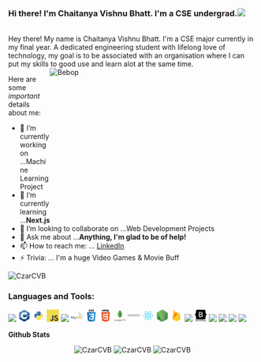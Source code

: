 ### Hi there! I'm Chaitanya Vishnu Bhatt. I'm a CSE undergrad.<img src="https://media.giphy.com/media/hvRJCLFzcasrR4ia7z/giphy.gif" width="25px">
<br />
Hey there! My name is Chaitanya Vishnu Bhatt. I'm a CSE major currently in my final year. A dedicated engineering student with lifelong love of technology, my goal is to be associated with an organisation where I can put my skills to good use and learn alot at the same time. 
<img align="right" alt="Bebop" src="https://media4.giphy.com/media/v1.Y2lkPTc5MGI3NjExNTZkY2FkZGQ4MWU3YTM2ZDZhZWMyYTQzODljNjBjNzM2YzliMzlmOSZlcD12MV9pbnRlcm5hbF9naWZzX2dpZklkJmN0PWc/ZDZYjNki8esvt0qVAG/giphy.gif" width="420" height="300" />

Here are some *important* details about me:

- 🔭 I’m currently working on ...Machine Learning Project
- 🌱 I’m currently learning ...**Next.js**
- 👯 I’m looking to collaborate on ...Web Development Projects
- 💬 Ask me about ...**Anything, I'm glad to be of help!**
- 📫 How to reach me: ... [LinkedIn](https://www.linkedin.com/in/chaitanyavishnubhatt/)
- ⚡ Trivia: ... I'm a huge Video Games & Movie Buff 

<p align="left"> <img src="https://komarev.com/ghpvc/?username=CzarCVB&label=Profile%20views&color=0e75b6&style=flat" alt="CzarCVB" /> </p>

<h3 align="left">Languages and Tools:</h3>
<code><img height="25" src="https://www.vectorlogo.zone/logos/git-scm/git-scm-icon.svg"></code>
<code><img height="25" src="https://raw.githubusercontent.com/github/explore/80688e429a7d4ef2fca1e82350fe8e3517d3494d/topics/cpp/cpp.png"></code>
<code><img height="25" src="https://raw.githubusercontent.com/github/explore/80688e429a7d4ef2fca1e82350fe8e3517d3494d/topics/python/python.png"></code>
<code><img height="25" src="https://raw.githubusercontent.com/github/explore/80688e429a7d4ef2fca1e82350fe8e3517d3494d/topics/javascript/javascript.png"></code>
<code><img height="25" src="https://cdn.jsdelivr.net/gh/devicons/devicon/icons/kotlin/kotlin-original.svg"></code>
<code><img height="25" src="https://raw.githubusercontent.com/devicons/devicon/master/icons/mysql/mysql-original-wordmark.svg"></code>
<code><img height="25" src="https://raw.githubusercontent.com/devicons/devicon/master/icons/css3/css3-original-wordmark.svg"></code>
<code><img height="25" src="https://raw.githubusercontent.com/devicons/devicon/master/icons/html5/html5-original-wordmark.svg"></code>
<code><img height="25" src="https://raw.githubusercontent.com/devicons/devicon/master/icons/mongodb/mongodb-original-wordmark.svg"></code>
<code><img height="25" src="https://raw.githubusercontent.com/devicons/devicon/master/icons/express/express-original-wordmark.svg"></code>
<code><img height="25" src="https://raw.githubusercontent.com/github/explore/80688e429a7d4ef2fca1e82350fe8e3517d3494d/topics/react/react.png"></code>
<code><img height="25" src="https://raw.githubusercontent.com/github/explore/80688e429a7d4ef2fca1e82350fe8e3517d3494d/topics/nodejs/nodejs.png"></code>
<code><img height="25" src="https://raw.githubusercontent.com/github/explore/80688e429a7d4ef2fca1e82350fe8e3517d3494d/topics/firebase/firebase.png"></code>
<code><img height="25" src="https://www.vectorlogo.zone/logos/heroku/heroku-icon.svg"></code>
<code><img height="25" src="https://raw.githubusercontent.com/devicons/devicon/master/icons/bootstrap/bootstrap-plain-wordmark.svg"></code>
<code><img height="25" src="https://www.vectorlogo.zone/logos/getpostman/getpostman-icon.svg"></code>
<code><img height="25" src="https://cdn.jsdelivr.net/gh/devicons/devicon/icons/jupyter/jupyter-original.svg"></code>
<code><img height="25" src="https://cdn.jsdelivr.net/gh/devicons/devicon/icons/androidstudio/androidstudio-original.svg"></code>
<code><img height="25" src="https://cdn.jsdelivr.net/gh/devicons/devicon/icons/vscode/vscode-original.svg"></code>

**Github Stats**
<div align="center">
  <img height="180px" src="https://github-readme-stats.vercel.app/api?username=CzarCVB&show_icons=true&theme=gotham" alt="CzarCVB" />  
  <img height="180px" src="https://github-readme-stats.vercel.app/api/top-langs/?username=CzarCVB&layout=compact&show_icons=true&theme=gotham&hide=jupyter%20notebook" alt="CzarCVB" />
  <img height="180px" src="http://github-readme-streak-stats.herokuapp.com?user=CzarCVB&theme=gotham&hide_border=false&date_format=M%20j%5B%2C%20Y%5D" alt="CzarCVB" />
</div>






